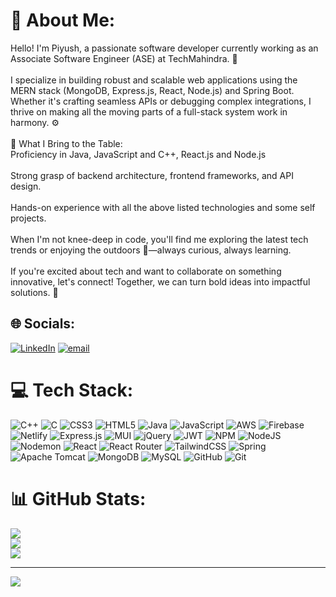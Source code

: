 # 💫 About Me:
Hello! I'm Piyush, a passionate software developer currently working as an Associate Software Engineer (ASE) at TechMahindra. 💼<br><br>I specialize in building robust and scalable web applications using the MERN stack (MongoDB, Express.js, React, Node.js) and Spring Boot. Whether it's crafting seamless APIs or debugging complex integrations, I thrive on making all the moving parts of a full-stack system work in harmony. ⚙️<br><br>🧠 What I Bring to the Table:<br>Proficiency in Java, JavaScript and C++, React.js and Node.js<br><br>Strong grasp of backend architecture, frontend frameworks, and API design.<br><br>Hands-on experience with all the above listed technologies and some self projects.<br><br>When I'm not knee-deep in code, you'll find me exploring the latest tech trends or enjoying the outdoors 🌿—always curious, always learning.<br><br>If you're excited about tech and want to collaborate on something innovative, let's connect! Together, we can turn bold ideas into impactful solutions. 🚀


## 🌐 Socials:
[![LinkedIn](https://img.shields.io/badge/LinkedIn-%230077B5.svg?logo=linkedin&logoColor=white)](https://linkedin.com/in/patidar-piyush) [![email](https://img.shields.io/badge/Email-D14836?logo=gmail&logoColor=white)](mailto:corporate.piyush.patidar@gmail.com) 

# 💻 Tech Stack:
![C++](https://img.shields.io/badge/c++-%2300599C.svg?style=for-the-badge&logo=c%2B%2B&logoColor=white) ![C](https://img.shields.io/badge/c-%2300599C.svg?style=for-the-badge&logo=c&logoColor=white) ![CSS3](https://img.shields.io/badge/css3-%231572B6.svg?style=for-the-badge&logo=css3&logoColor=white) ![HTML5](https://img.shields.io/badge/html5-%23E34F26.svg?style=for-the-badge&logo=html5&logoColor=white) ![Java](https://img.shields.io/badge/java-%23ED8B00.svg?style=for-the-badge&logo=openjdk&logoColor=white) ![JavaScript](https://img.shields.io/badge/javascript-%23323330.svg?style=for-the-badge&logo=javascript&logoColor=%23F7DF1E) ![AWS](https://img.shields.io/badge/AWS-%23FF9900.svg?style=for-the-badge&logo=amazon-aws&logoColor=white) ![Firebase](https://img.shields.io/badge/firebase-%23039BE5.svg?style=for-the-badge&logo=firebase) ![Netlify](https://img.shields.io/badge/netlify-%23000000.svg?style=for-the-badge&logo=netlify&logoColor=#00C7B7) ![Express.js](https://img.shields.io/badge/express.js-%23404d59.svg?style=for-the-badge&logo=express&logoColor=%2361DAFB) ![MUI](https://img.shields.io/badge/MUI-%230081CB.svg?style=for-the-badge&logo=mui&logoColor=white) ![jQuery](https://img.shields.io/badge/jquery-%230769AD.svg?style=for-the-badge&logo=jquery&logoColor=white) ![JWT](https://img.shields.io/badge/JWT-black?style=for-the-badge&logo=JSON%20web%20tokens) ![NPM](https://img.shields.io/badge/NPM-%23CB3837.svg?style=for-the-badge&logo=npm&logoColor=white) ![NodeJS](https://img.shields.io/badge/node.js-6DA55F?style=for-the-badge&logo=node.js&logoColor=white) ![Nodemon](https://img.shields.io/badge/NODEMON-%23323330.svg?style=for-the-badge&logo=nodemon&logoColor=%BBDEAD) ![React](https://img.shields.io/badge/react-%2320232a.svg?style=for-the-badge&logo=react&logoColor=%2361DAFB) ![React Router](https://img.shields.io/badge/React_Router-CA4245?style=for-the-badge&logo=react-router&logoColor=white) ![TailwindCSS](https://img.shields.io/badge/tailwindcss-%2338B2AC.svg?style=for-the-badge&logo=tailwind-css&logoColor=white) ![Spring](https://img.shields.io/badge/spring-%236DB33F.svg?style=for-the-badge&logo=spring&logoColor=white) ![Apache Tomcat](https://img.shields.io/badge/apache%20tomcat-%23F8DC75.svg?style=for-the-badge&logo=apache-tomcat&logoColor=black) ![MongoDB](https://img.shields.io/badge/MongoDB-%234ea94b.svg?style=for-the-badge&logo=mongodb&logoColor=white) ![MySQL](https://img.shields.io/badge/mysql-4479A1.svg?style=for-the-badge&logo=mysql&logoColor=white) ![GitHub](https://img.shields.io/badge/github-%23121011.svg?style=for-the-badge&logo=github&logoColor=white) ![Git](https://img.shields.io/badge/git-%23F05033.svg?style=for-the-badge&logo=git&logoColor=white)
# 📊 GitHub Stats:
![](https://github-readme-stats.vercel.app/api?username=devPiyush-Git&theme=dark&hide_border=true&include_all_commits=false&count_private=false)<br/>
![](https://nirzak-streak-stats.vercel.app/?user=devPiyush-Git&theme=dark&hide_border=true)<br/>
![](https://github-readme-stats.vercel.app/api/top-langs/?username=devPiyush-Git&theme=dark&hide_border=true&include_all_commits=false&count_private=false&layout=compact)

---
[![](https://visitcount.itsvg.in/api?id=devPiyush-Git&icon=0&color=0)](https://visitcount.itsvg.in)

<!-- Proudly created with GPRM ( https://gprm.itsvg.in ) -->
